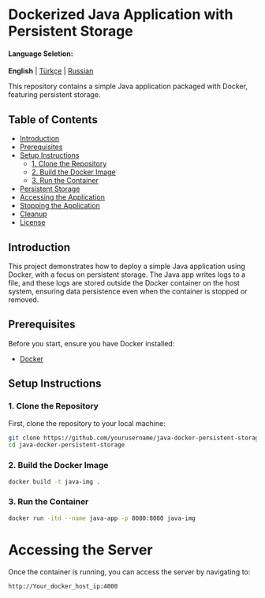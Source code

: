 # Dockerized Java Application with Persistent Storage
#### Language Seletion:
**English** | [Türkçe](docs/readme_tr.md) | [Russian](docs/readme_ru.md)

This repository contains a simple Java application packaged with Docker, featuring persistent storage.

## Table of Contents

- [Introduction](#introduction)
- [Prerequisites](#prerequisites)
- [Setup Instructions](#setup-instructions)
  - [1. Clone the Repository](#1-clone-the-repository)
  - [2. Build the Docker Image](#2-build-the-docker-image)
  - [3. Run the Container](#3-run-the-container)
- [Persistent Storage](#persistent-storage)
- [Accessing the Application](#accessing-the-application)
- [Stopping the Application](#stopping-the-application)
- [Cleanup](#cleanup)
- [License](#license)

## Introduction

This project demonstrates how to deploy a simple Java application using Docker, with a focus on persistent storage. The Java app writes logs to a file, and these logs are stored outside the Docker container on the host system, ensuring data persistence even when the container is stopped or removed.

## Prerequisites

Before you start, ensure you have Docker installed:

- [Docker](https://www.docker.com/)

## Setup Instructions

### 1. Clone the Repository

First, clone the repository to your local machine:

```bash
git clone https://github.com/yourusername/java-docker-persistent-storage.git
cd java-docker-persistent-storage
```
### 2. Build the Docker Image
```bash
docker build -t java-img .
```

### 3. Run the Container
```bash
docker run -itd --name java-app -p 8080:8080 java-img
```

# Accessing the Server
Once the container is running, you can access the server by navigating to:

```
http://Your_docker_host_ip:4000
```
